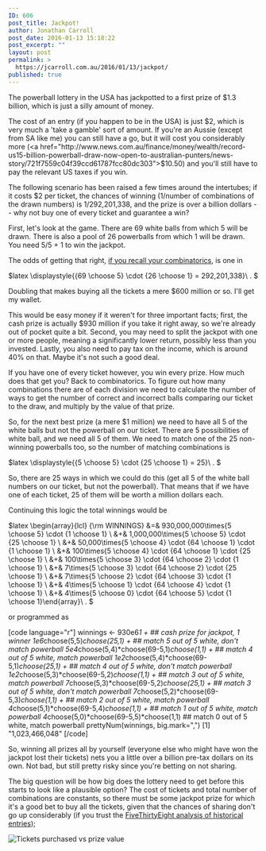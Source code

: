 ```yaml
---
ID: 606
post_title: Jackpot!
author: Jonathan Carroll
post_date: 2016-01-13 15:18:22
post_excerpt: ""
layout: post
permalink: >
  https://jcarroll.com.au/2016/01/13/jackpot/
published: true
---
```

The powerball lottery in the USA has jackpotted to a first prize of $1.3 billion, which is just a silly amount of money.

<!--more-->

The cost of an entry (if you happen to be in the USA) is just $2, which is very much a 'take a gamble' sort of amount. If you're an Aussie (except from SA like me) you can still have a go, but it will cost you considerably more (<a href="http://www.news.com.au/finance/money/wealth/record-us15-billion-powerball-draw-now-open-to-australian-punters/news-story/721f7559c04f39ccd61787fcc80dc303">$10.50</a>) and you'll still have to pay the relevant US taxes if you win.

The following scenario has been raised a few times around the intertubes; if it costs $2 per ticket, the chances of winning (1/number of combinations of the drawn numbers) is 1/292,201,338, and the prize is over a billion dollars -- why not buy one of every ticket and guarantee a win?

First, let's look at the game. There are 69 white balls from which 5 will be drawn. There is also a pool of 26 powerballs from which 1 will be drawn. You need 5/5 + 1 to win the jackpot.

The odds of getting that right, <a href="http://jcarroll.com.au/2015/03/stats/what-are-the-odds/">if you recall your combinatorics</a>, is one in 

$latex \displaystyle{{69 \choose 5} \cdot {26 \choose 1} = 292,201,338}\ . $

Doubling that makes buying all the tickets a mere $600 million or so. I'll get my wallet.

This would be easy money if it weren't for three important facts; first, the cash prize is actually $930 million if you take it right away, so we're already out of pocket quite a bit. Second, you may need to split the jackpot with one or more people, meaning a significantly lower return, possibly less than you invested. Lastly, you also need to pay tax on the income, which is around 40% on that. Maybe it's not such a good deal.

If you have one of every ticket however, you win every prize. How much does that get you? Back to combinatorics. To figure out how many combinations there are of each division we need to calculate the number of ways to get the number of correct and incorrect balls comparing our ticket to the draw, and multiply by the value of that prize.

So, for the next best prize (a mere $1 million) we need to have all 5 of the white balls but not the powerball on our ticket. There are 5 possibilities of white ball, and we need all 5 of them. We need to match one of the 25 non-winning powerballs too, so the number of matching combinations is 

$latex \displaystyle{{5 \choose 5} \cdot {25 \choose 1} = 25}\ . $

So, there are 25 ways in which we could do this (get all 5 of the white ball numbers on our ticket, but not the powerball). That means that if we have one of each ticket, 25 of them will be worth a million dollars each.

Continuing this logic the total winnings would be

$latex \begin{array}{lcl} {\rm WINNINGS} &=& 930,000,000\times{5 \choose 5} \cdot {1 \choose 1} \\ &+& 1,000,000\times{5 \choose 5} \cdot {25 \choose 1} \\ &+& 50,000\times{5 \choose 4} \cdot {64 \choose 1} \cdot {1 \choose 1} \\ &+& 100\times{5 \choose 4} \cdot {64 \choose 1} \cdot {25 \choose 1} \\ &+& 100\times{5 \choose 3} \cdot {64 \choose 2} \cdot {1 \choose 1} \\ &+& 7\times{5 \choose 3} \cdot {64 \choose 2} \cdot {25 \choose 1} \\ &+& 7\times{5 \choose 2} \cdot {64 \choose 3} \cdot {1 \choose 1} \\ &+& 4\times{5 \choose 1} \cdot {64 \choose 4} \cdot {1 \choose 1} \\ &+&  4\times{5 \choose 0} \cdot {64 \choose 5} \cdot {1 \choose 1}\end{array}\ . $

or programmed as

[code language="r"]
winnings &lt;- 930e6*1 +                                     ## cash prize for jackpot, 1 winner
            1e6*choose(5,5)*choose(25,1)                + ## match 5 out of 5 white, don't match powerball
            5e4*choose(5,4)*choose(69-5,1)*choose(1,1)  + ## match 4 out of 5 white, match powerball
            1e2*choose(5,4)*choose(69-5,1)*choose(25,1) + ## match 4 out of 5 white, don't match powerball
            1e2*choose(5,3)*choose(69-5,2)*choose(1,1)  + ## match 3 out of 5 white, match powerball
            7*choose(5,3)*choose(69-5,2)*choose(25,1)   + ## match 3 out of 5 white, don't match powerball
            7*choose(5,2)*choose(69-5,3)*choose(1,1)    + ## match 2 out of 5 white, match powerball
            4*choose(5,1)*choose(69-5,4)*choose(1,1)    + ## match 1 out of 5 white, match powerball
            4*choose(5,0)*choose(69-5,5)*choose(1,1)      ## match 0 out of 5 white, match powerball
prettyNum(winnings, big.mark=&quot;,&quot;)
[1] &quot;1,023,466,048&quot;
[/code]

So, winning all prizes all by yourself (everyone else who might have won the jackpot lost their tickets) nets you a little over a billion pre-tax dollars on its own. Not bad, but still pretty risky since you're betting on not sharing.

The big question will be how big does the lottery need to get before this starts to look like a plausible option? The cost of tickets and total number of combinations are constants, so there must be some jackpot prize for which it's a good bet to buy all the tickets, given that the chances of sharing don't go up considerably (if you trust the <a href="http://fivethirtyeight.com/features/powerball-jackpot-800-million-odds/">FiveThirtyEight analysis of historical entries</a>);

<img src="https://espnfivethirtyeight.files.wordpress.com/2015/07/hickey-lotto-pball-updated.png?w=575&h=468" alt="Tickets purchased vs prize value" />